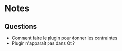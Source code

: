 # Notes

## Questions
 - Comment faire le plugin pour donner les contraintes
 - Plugin n'apparaît pas dans Qt ?